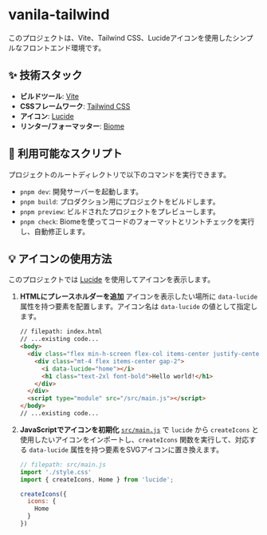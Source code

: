 # vanila-tailwind

このプロジェクトは、Vite、Tailwind CSS、Lucideアイコンを使用したシンプルなフロントエンド環境です。

## ✨ 技術スタック

-   **ビルドツール**: [Vite](https://vitejs.dev/)
-   **CSSフレームワーク**: [Tailwind CSS](https://tailwindcss.com/)
-   **アイコン**: [Lucide](https://lucide.dev/)
-   **リンター/フォーマッター**: [Biome](https://biomejs.dev/)

## 🚀 利用可能なスクリプト

プロジェクトのルートディレクトリで以下のコマンドを実行できます。

-   `pnpm dev`: 開発サーバーを起動します。
-   `pnpm build`: プロダクション用にプロジェクトをビルドします。
-   `pnpm preview`: ビルドされたプロジェクトをプレビューします。
-   `pnpm check`: Biomeを使ってコードのフォーマットとリントチェックを実行し、自動修正します。

## 💡 アイコンの使用方法

このプロジェクトでは [Lucide](https://lucide.dev/) を使用してアイコンを表示します。

1.  **HTMLにプレースホルダーを追加**
    アイコンを表示したい場所に `data-lucide` 属性を持つ要素を配置します。アイコン名は `data-lucide` の値として指定します。

    ````html
    // filepath: index.html
    // ...existing code...
    <body>
      <div class="flex min-h-screen flex-col items-center justify-center bg-gray-100">
        <div class="mt-4 flex items-center gap-2">
          <i data-lucide="home"></i>
          <h1 class="text-2xl font-bold">Hello world!</h1>
        </div>
      </div>
      <script type="module" src="/src/main.js"></script>
    </body>
    // ...existing code...
    ````

2.  **JavaScriptでアイコンを初期化**
    [`src/main.js`](src/main.js) で `lucide` から `createIcons` と使用したいアイコンをインポートし、`createIcons` 関数を実行して、対応する `data-lucide` 属性を持つ要素をSVGアイコンに置き換えます。

    ````javascript
    // filepath: src/main.js
    import './style.css'
    import { createIcons, Home } from 'lucide';

    createIcons({
      icons: {
        Home
      }
    })
    ````